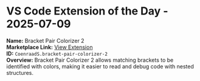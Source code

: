 # VS Code Extension of the Day - 2025-07-09

**Name:** Bracket Pair Colorizer 2  
**Marketplace Link:** [View Extension](https://marketplace.visualstudio.com/items?itemName=CoenraadS.bracket-pair-colorizer-2)  
**ID:** `CoenraadS.bracket-pair-colorizer-2`  
**Overview:** Bracket Pair Colorizer 2 allows matching brackets to be identified with colors, making it easier to read and debug code with nested structures.  
